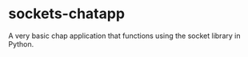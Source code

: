 # sockets-chatapp

A very basic chap application that functions using the socket library in Python.
